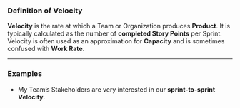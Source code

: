 ### **Definition of Velocity**

**Velocity** is the rate at which a Team or Organization produces **Product**. It is typically calculated as the number of **completed Story Points** per Sprint. Velocity is often used as an approximation for **Capacity** and is sometimes confused with **Work Rate**.

---

### **Examples**

- My Team’s Stakeholders are very interested in our **sprint-to-sprint Velocity**.

